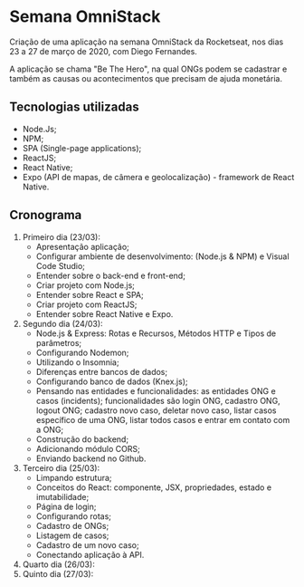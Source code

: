 # Semana OmniStack

Criação de uma aplicação na semana OmniStack da Rocketseat, nos dias 23 a 27 de março de 2020, com Diego Fernandes.

A aplicação se chama "Be The Hero", na qual ONGs podem se cadastrar e também as causas ou acontecimentos que precisam de ajuda monetária.

## Tecnologias utilizadas
- Node.Js;
- NPM;
- SPA (Single-page applications);
- ReactJS;
- React Native;
- Expo (API de mapas, de câmera e geolocalização) - framework de React Native.

## Cronograma
1. Primeiro dia (23/03): 
    - Apresentação aplicação;
    - Configurar ambiente de desenvolvimento: (Node.js & NPM) e Visual Code Studio;
    - Entender sobre o back-end e front-end;
    - Criar projeto com Node.js;
    - Entender sobre React e SPA;
    - Criar projeto com ReactJS;
    - Entender sobre React Native e Expo.
2. Segundo dia (24/03):
    - Node.js & Express: Rotas e Recursos, Métodos HTTP e Tipos de parâmetros;
    - Configurando Nodemon;
    - Utilizando o Insomnia;
    - Diferenças entre bancos de dados;
    - Configurando banco de dados (Knex.js);
    - Pensando nas entidades e funcionalidades: as entidades ONG e casos (incidents); funcionalidades são login ONG, cadastro ONG, logout ONG; cadastro novo caso, deletar novo caso, listar casos específico de uma ONG, listar todos casos e entrar em contato com a ONG;
    - Construção do backend;
    - Adicionando módulo CORS;
    - Enviando backend no Github.
3. Terceiro dia (25/03):
    - Limpando estrutura;
    - Conceitos do React: componente, JSX, propriedades, estado e imutabilidade;
    - Página de login;
    - Configurando rotas;
    - Cadastro de ONGs;
    - Listagem de casos;
    - Cadastro de um novo caso;
    - Conectando aplicação à API.
4. Quarto dia (26/03):
5. Quinto dia (27/03):